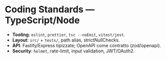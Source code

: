 # Coding Standards — TypeScript/Node

- **Tooling**: `eslint`, `prettier`, `tsc --noEmit`, `vitest/jest`.
- **Layout**: `src/` + `tests/`, path alias, strictNullChecks.
- **API**: Fastify/Express tipizzate; OpenAPI come contratto (zod/openapi).
- **Security**: `helmet`, rate-limit, input validation, JWT/OAuth2.
